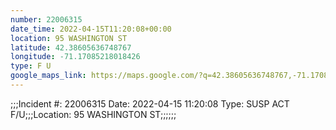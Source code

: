 ```yaml
---
number: 22006315
date_time: 2022-04-15T11:20:08+00:00
location: 95 WASHINGTON ST
latitude: 42.38605636748767
longitude: -71.17085218018426
type: F U
google_maps_link: https://maps.google.com/?q=42.38605636748767,-71.17085218018426
---
```


;;;Incident #: 22006315  Date: 2022-04-15 11:20:08   Type: SUSP ACT F/U;;;Location: 95 WASHINGTON ST;;;;;;
